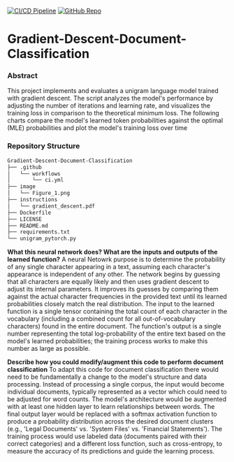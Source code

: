 [![CI/CD Pipeline](https://img.shields.io/github/actions/workflow/status/U1186204/Gradient-Descent-Document-Classification/ci.yml?branch=main&style=for-the-badge&logo=githubactions&logoColor=white&label=CI%2FCD%20Pipeline)](https://github.com/U1186204/Gradient-Descent-Document-Classification/actions/workflows/ci.yml)
[![GitHub Repo](https://img.shields.io/badge/View_on-GitHub-24292e?style=for-the-badge&logo=github&logoColor=white)](https://github.com/U1186204/Gradient-Descent-Document-Classification)
# Gradient-Descent-Document-Classification

### Abstract
This project implements and evaluates a unigram language model trained with gradient descent. The script analyzes the model's performance by adjusting the number of iterations and learning rate, and visualizes the training loss in comparison to the theoretical minimum loss. The following charts compare the model's learned token probabilities against the optimal (MLE) probabilities and plot the model's training loss over time 

### Repository Structure
```txt
Gradient-Descent-Document-Classification
├── .github
│   └── workflows
│       └── ci.yml
├── image
│   └── Figure_1.png
├── instructions
│   └── gradient_descent.pdf
├── Dockerfile
├── LICENSE
├── README.md
├── requirements.txt
└── unigram_pytorch.py
```

**What this neural network does? What are the inputs and outputs of the learned function?**
A neural Netowrk purpose is to determine the probability of any single character appearing in a text, assuming each character's appearance is independent of any other. The network begins by guessing that all characters are equally likely and then uses gradient descent to adjust its internal parameters. It improves its guesses by comparing them against the actual character frequencies in the provided text until its learned probabilities closely match the real distribution. The input to the learned function is a single tensor containing the total count of each character in the vocabulary (including a combined count for all out-of-vocabulary characters) found in the entire document. The function's output is a single number representing the total log-probability of the entire text based on the model's learned probabilities; the training process works to make this number as large as possible.

**Describe how you could modify/augment this code to perform document classification**
To adapt this code for document classification there would need to be fundamentally a change to the model's structure and data processing. Instead of processing a single corpus, the input would become individual documents, typically represented as a vector which could need to be adjusted for word counts. The model's architecture would be augmented with at least one hidden layer to learn relationships between words. The final output layer would be replaced with a softmax activation function to produce a probability distribution across the desired document clusters (e.g., 'Legal Documents' vs. 'System Files' vs. 'Financial Statements'). The training process would use labeled data (documents paired with their correct categories) and a different loss function, such as cross-entropy, to measure the accuracy of its predictions and guide the learning process.
